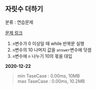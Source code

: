 ## 자릿수 더하기

분류 : 연습문제

[문제 링크](https://programmers.co.kr/learn/courses/30/lessons/12931)

1. `n`변수가 0 이상일 때 while 반복문 실행
2. `n`변수의 10 나머지 값을 `answer`변수에 덧셈
3. `n`변수에 `n` 나누기 10의 몫을 대입

**2020-12-22**

> min TaseCase : 0.00ms, 10MB  
> max TaseCase : 0.00ms, 10.2MB  